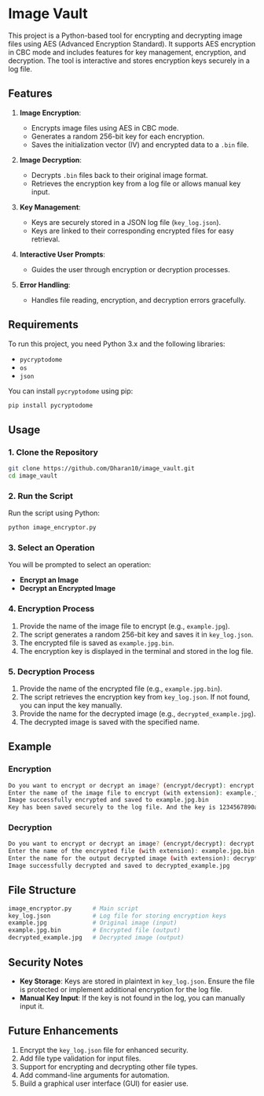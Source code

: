 # Image Vault
This project is a Python-based tool for encrypting and decrypting image files using AES (Advanced Encryption Standard). It supports AES encryption in CBC mode and includes features for key management, encryption, and decryption. The tool is interactive and stores encryption keys securely in a log file.

## Features

1. **Image Encryption**:
   - Encrypts image files using AES in CBC mode.
   - Generates a random 256-bit key for each encryption.
   - Saves the initialization vector (IV) and encrypted data to a `.bin` file.

2. **Image Decryption**:
   - Decrypts `.bin` files back to their original image format.
   - Retrieves the encryption key from a log file or allows manual key input.

3. **Key Management**:
   - Keys are securely stored in a JSON log file (`key_log.json`).
   - Keys are linked to their corresponding encrypted files for easy retrieval.

4. **Interactive User Prompts**:
   - Guides the user through encryption or decryption processes.

5. **Error Handling**:
   - Handles file reading, encryption, and decryption errors gracefully.

## Requirements

To run this project, you need Python 3.x and the following libraries:

- `pycryptodome`
- `os`
- `json`

You can install `pycryptodome` using pip:

```bash
pip install pycryptodome
```

## Usage

### 1. Clone the Repository

```bash
git clone https://github.com/Dharan10/image_vault.git
cd image_vault
```

### 2. Run the Script

Run the script using Python:

```bash
python image_encryptor.py
```

### 3. Select an Operation

You will be prompted to select an operation:

- **Encrypt an Image**
- **Decrypt an Encrypted Image**

### 4. Encryption Process

1. Provide the name of the image file to encrypt (e.g., `example.jpg`).
2. The script generates a random 256-bit key and saves it in `key_log.json`.
3. The encrypted file is saved as `example.jpg.bin`.
4. The encryption key is displayed in the terminal and stored in the log file.

### 5. Decryption Process

1. Provide the name of the encrypted file (e.g., `example.jpg.bin`).
2. The script retrieves the encryption key from `key_log.json`. If not found, you can input the key manually.
3. Provide the name for the decrypted image (e.g., `decrypted_example.jpg`).
4. The decrypted image is saved with the specified name.

## Example


### Encryption

```bash
Do you want to encrypt or decrypt an image? (encrypt/decrypt): encrypt
Enter the name of the image file to encrypt (with extension): example.jpg
Image successfully encrypted and saved to example.jpg.bin
Key has been saved securely to the log file. And the key is 1234567890abcdef...
```

### Decryption

```bash
Do you want to encrypt or decrypt an image? (encrypt/decrypt): decrypt
Enter the name of the encrypted file (with extension): example.jpg.bin
Enter the name for the output decrypted image (with extension): decrypted_example.jpg
Image successfully decrypted and saved to decrypted_example.jpg
```

## File Structure

```bash
image_encryptor.py      # Main script
key_log.json            # Log file for storing encryption keys
example.jpg             # Original image (input)
example.jpg.bin         # Encrypted file (output)
decrypted_example.jpg   # Decrypted image (output)
```

## Security Notes

- **Key Storage**: Keys are stored in plaintext in `key_log.json`. Ensure the file is protected or implement additional encryption for the log file.
- **Manual Key Input**: If the key is not found in the log, you can manually input it.

## Future Enhancements

1. Encrypt the `key_log.json` file for enhanced security.
2. Add file type validation for input files.
3. Support for encrypting and decrypting other file types.
4. Add command-line arguments for automation.
5. Build a graphical user interface (GUI) for easier use.



